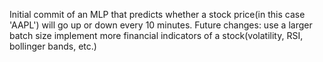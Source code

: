 Initial commit of an MLP that predicts whether a stock price(in this case 'AAPL') will go up or down every 10 minutes.
Future changes:
  use a larger batch size
  implement more financial indicators of a stock(volatility, RSI, bollinger bands, etc.)

